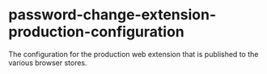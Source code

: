 # password-change-extension-production-configuration
The configuration for the production web extension that is published to the various browser stores.
